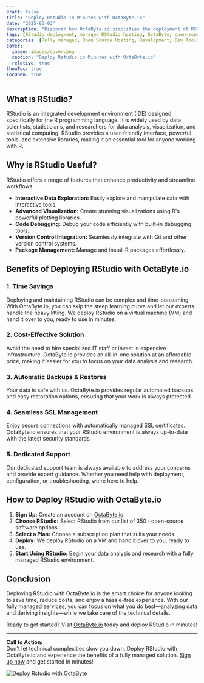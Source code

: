 ```yaml
---
draft: false
title: "Deploy Rstudio in Minutes with OctaByte.io"
date: "2025-03-03"
description: "Discover how OctaByte.io simplifies the deployment of RStudio, a powerful open-source IDE for R programming. Save time, reduce costs, and enjoy seamless management with OctaByte's fully managed services."
tags: [RStudio deployment, managed RStudio hosting, OctaByte, open-source software management, R programming IDE, cost-effective RStudio hosting, automated backups, SSL management, RStudio support]
categories: [Fully managed, Open Source Hosting, Development, Dev Tools]
cover:
  image: images/cover.png
  caption: "Deploy Rstudio in Minutes with OctaByte.io"
  relative: true
ShowToc: true
TocOpen: true
---
```



## What is RStudio?

RStudio is an integrated development environment (IDE) designed specifically for the R programming language. It is widely used by data scientists, statisticians, and researchers for data analysis, visualization, and statistical computing. RStudio provides a user-friendly interface, powerful tools, and extensive libraries, making it an essential tool for anyone working with R.

## Why is RStudio Useful?

RStudio offers a range of features that enhance productivity and streamline workflows:

- **Interactive Data Exploration:** Easily explore and manipulate data with interactive tools.
- **Advanced Visualization:** Create stunning visualizations using R's powerful plotting libraries.
- **Code Debugging:** Debug your code efficiently with built-in debugging tools.
- **Version Control Integration:** Seamlessly integrate with Git and other version control systems.
- **Package Management:** Manage and install R packages effortlessly.

## Benefits of Deploying RStudio with OctaByte.io

### 1. **Time Savings**
Deploying and maintaining RStudio can be complex and time-consuming. With OctaByte.io, you can skip the steep learning curve and let our experts handle the heavy lifting. We deploy RStudio on a virtual machine (VM) and hand it over to you, ready to use in minutes.

### 2. **Cost-Effective Solution**
Avoid the need to hire specialized IT staff or invest in expensive infrastructure. OctaByte.io provides an all-in-one solution at an affordable price, making it easier for you to focus on your data analysis and research.

### 3. **Automatic Backups & Restores**
Your data is safe with us. OctaByte.io provides regular automated backups and easy restoration options, ensuring that your work is always protected.

### 4. **Seamless SSL Management**
Enjoy secure connections with automatically managed SSL certificates. OctaByte.io ensures that your RStudio environment is always up-to-date with the latest security standards.

### 5. **Dedicated Support**
Our dedicated support team is always available to address your concerns and provide expert guidance. Whether you need help with deployment, configuration, or troubleshooting, we're here to help.

## How to Deploy RStudio with OctaByte.io

1. **Sign Up:** Create an account on [OctaByte.io](https://octabyte.io).
2. **Choose RStudio:** Select RStudio from our list of 350+ open-source software options.
3. **Select a Plan:** Choose a subscription plan that suits your needs.
4. **Deploy:** We deploy RStudio on a VM and hand it over to you, ready to use.
5. **Start Using RStudio:** Begin your data analysis and research with a fully managed RStudio environment.

## Conclusion

Deploying RStudio with OctaByte.io is the smart choice for anyone looking to save time, reduce costs, and enjoy a hassle-free experience. With our fully managed services, you can focus on what you do best—analyzing data and deriving insights—while we take care of the technical details.

Ready to get started? Visit [OctaByte.io](https://octabyte.io) today and deploy RStudio in minutes!

---

**Call to Action:**  
Don't let technical complexities slow you down. Deploy RStudio with OctaByte.io and experience the benefits of a fully managed solution. [Sign up now](https://octabyte.io) and get started in minutes!

[![Deploy Rstudio with OctaByte](/images/deploy-on-octabyte.png)](https://octabyte.io/fully-managed-open-source-services/development/dev-tools/rstudio)
